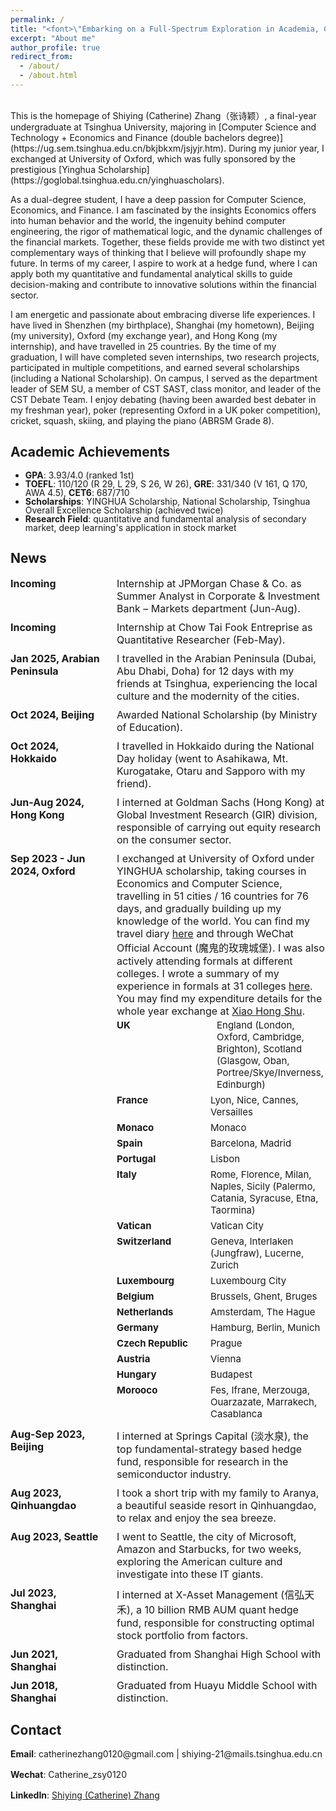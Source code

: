 ```yaml
---
permalink: /
title: "<font>\"Embarking on a Full-Spectrum Exploration in Academia, Career and Life.\"<font> "
excerpt: "About me"
author_profile: true
redirect_from: 
  - /about/
  - /about.html
---
```


<br />
This is the homepage of Shiying (Catherine) Zhang（张诗颖）, a final-year undergraduate at Tsinghua University, majoring in [Computer Science and Technology + Economics and Finance (double bachelors degree)](https://ug.sem.tsinghua.edu.cn/bkjbkxm/jsjyjr.htm). During my junior year, I exchanged at University of Oxford, which was fully sponsored by the prestigious [Yinghua Scholarship](https://goglobal.tsinghua.edu.cn/yinghuascholars).

As a dual-degree student, I have a deep passion for Computer Science, Economics, and Finance. I am fascinated by the insights Economics offers into human behavior and the world, the ingenuity behind computer engineering, the rigor of mathematical logic, and the dynamic challenges of the financial markets. Together, these fields provide me with two distinct yet complementary ways of thinking that I believe will profoundly shape my future. In terms of my career, I aspire to work at a hedge fund, where I can apply both my quantitative and fundamental analytical skills to guide decision-making and contribute to innovative solutions within the financial sector.

I am energetic and passionate about embracing diverse life experiences. I have lived in Shenzhen (my birthplace), Shanghai (my hometown), Beijing (my university), Oxford (my exchange year), and Hong Kong (my internship), and have travelled in 25 countries. By the time of my graduation, I will have completed seven internships, two research projects, participated in multiple competitions, and earned several scholarships (including a National Scholarship). On campus, I served as the department leader of SEM SU, a member of CST SAST, class monitor, and leader of the CST Debate Team. I enjoy debating (having been awarded best debater in my freshman year), poker (representing Oxford in a UK poker competition), cricket, squash, skiing, and playing the piano (ABRSM Grade 8).


Academic Achievements
-----
<ul style="line-height: 1;">
  <li><strong>GPA</strong>: 3.93/4.0 (ranked 1st)</li>
  <li><strong>TOEFL</strong>: 110/120 (R 29, L 29, S 26, W 26), <strong>GRE</strong>: 331/340 (V 161, Q 170, AWA 4.5), <strong>CET6</strong>: 687/710</li>
  <li><strong>Scholarships</strong>: YINGHUA Scholarship, National Scholarship, Tsinghua Overall Excellence Scholarship (achieved twice)</li>
  <li><strong>Research Field</strong>: quantitative and fundamental analysis of secondary market, deep learning's application in stock market</li>
</ul>


News
-----

<div style="font-size: 16px; display: flex; flex-direction: column; gap: 10px;">

  <div style="display: flex; justify-content: space-between;">
    <strong style="min-width: 150px; width: 150px;">Incoming</strong><span style="text-align: left; padding-left: 20px;">Internship at JPMorgan Chase & Co. as Summer Analyst in Corporate & Investment Bank – Markets department (Jun-Aug).</span>
  </div>

  <div style="display: flex; justify-content: space-between;">
    <strong style="min-width: 150px; width: 150px;">Incoming</strong><span style="text-align: left; padding-left: 20px;">Internship at Chow Tai Fook Entreprise as Quantitative Researcher (Feb-May).</span>
  </div>

  <div style="display: flex; justify-content: space-between;">
    <strong style="min-width: 150px; width: 150px;">Jan 2025, Arabian Peninsula</strong><span style="text-align: left; padding-left: 20px;">I travelled in the Arabian Peninsula (Dubai, Abu Dhabi, Doha) for 12 days with my friends at Tsinghua, experiencing the local culture and the modernity of the cities.</span>
  </div>

  <div style="display: flex; justify-content: space-between;">
    <strong style="min-width: 150px; width: 150px;">Oct 2024, Beijing</strong><span style="text-align: left; padding-left: 20px;">Awarded National Scholarship (by Ministry of Education).</span>
  </div>

  <div style="display: flex; justify-content: space-between;">
    <strong style="min-width: 150px; width: 150px;">Oct 2024, Hokkaido</strong><span style="text-align: left; padding-left: 20px;">I travelled in Hokkaido during the National Day holiday (went to Asahikawa, Mt. Kurogatake, Otaru and Sapporo with my friend).</span>
  </div>

  <div style="display: flex; justify-content: space-between;">
    <strong style="min-width: 150px; width: 150px;">Jun-Aug 2024, Hong Kong</strong><span style="text-align: left; padding-left: 20px;">I interned at Goldman Sachs (Hong Kong) at Global Investment Research (GIR) division, responsible of carrying out equity research on the consumer sector.</span>
  </div>
  
  <div style="display: flex; justify-content: space-between;">
    <strong style="min-width: 150px; width: 150px;">Sep 2023 - Jun 2024, Oxford</strong>
    <span style="text-align: left; padding-left: 20px;">
    I exchanged at University of Oxford under YINGHUA scholarship, taking courses in Economics and Computer Science, travelling in 51 cities / 16 countries for 76 days, and gradually building up my knowledge of the world. You can find my travel diary 
    <a href="https://mp.weixin.qq.com/s/DxDKDCmPfA_VnEVI6iL7pA" target="_blank">here</a> and through WeChat Official Account (魔鬼的玫瑰城堡). 
    I was also actively attending formals at different colleges. I wrote a summary of my experience in formals at 31 colleges 
    <a href="https://mp.weixin.qq.com/s/qjaSvpZxt7OkDRKebd7RlA" target="_blank">here</a>. 
    You may find my expenditure details for the whole year exchange at 
    <a href="http://xhslink.com/A/jVKlgw" target="_blank">Xiao Hong Shu</a>.
    <div style="font-size: 15px; display: flex; flex-direction: column;">
      <div style="display: flex; padding: 3px 0; gap: 10px;">
        <strong style="min-width: 150px; width: 150px;">UK</strong><span>England (London, Oxford, Cambridge, Brighton), Scotland (Glasgow, Oban, Portree/Skye/Inverness, Edinburgh)</span>
      </div>
      <div style="display: flex; padding: 3px 0;">
        <strong style="min-width: 150px; width: 150px;">France</strong><span>Lyon, Nice, Cannes, Versailles</span>
      </div>
      <div style="display: flex; padding: 3px 0;">
        <strong style="min-width: 150px; width: 150px;">Monaco</strong><span>Monaco</span>
      </div>
      <div style="display: flex; padding: 3px 0;">
        <strong style="min-width: 150px; width: 150px;">Spain</strong><span>Barcelona, Madrid</span>
      </div>
      <div style="display: flex; padding: 3px 0;">
        <strong style="min-width: 150px; width: 150px;">Portugal</strong><span>Lisbon</span>
      </div>
      <div style="display: flex; padding: 3px 0;">
        <strong style="min-width: 150px; width: 150px;">Italy</strong><span>Rome, Florence, Milan, Naples, Sicily (Palermo, Catania, Syracuse, Etna, Taormina)</span>
      </div>
      <div style="display: flex; padding: 3px 0;">
        <strong style="min-width: 150px; width: 150px;">Vatican</strong><span>Vatican City</span>
      </div>
      <div style="display: flex; padding: 3px 0;">
        <strong style="min-width: 150px; width: 150px;">Switzerland</strong><span>Geneva, Interlaken (Jungfraw), Lucerne, Zurich</span>
      </div>
      <div style="display: flex; padding: 3px 0;">
        <strong style="min-width: 150px; width: 150px;">Luxembourg</strong><span>Luxembourg City</span>
      </div>
      <div style="display: flex; padding: 3px 0;">
        <strong style="min-width: 150px; width: 150px;">Belgium</strong><span>Brussels, Ghent, Bruges</span>
      </div>
      <div style="display: flex; padding: 3px 0;">
        <strong style="min-width: 150px; width: 150px;">Netherlands</strong><span>Amsterdam, The Hague</span>
      </div>
      <div style="display: flex; padding: 3px 0;">
        <strong style="min-width: 150px; width: 150px;">Germany</strong><span>Hamburg, Berlin, Munich</span>
      </div>
      <div style="display: flex; padding: 3px 0;">
        <strong style="min-width: 150px; width: 150px;">Czech Republic</strong><span>Prague</span>
      </div>
      <div style="display: flex; padding: 3px 0;">
        <strong style="min-width: 150px; width: 150px;">Austria</strong><span>Vienna</span>
      </div>
      <div style="display: flex; padding: 3px 0;">
        <strong style="min-width: 150px; width: 150px;">Hungary</strong><span>Budapest</span>
      </div>
      <div style="display: flex; padding: 3px 0;">
        <strong style="min-width: 150px; width: 150px;">Morooco</strong><span>Fes, Ifrane, Merzouga, Ouarzazate, Marrakech, Casablanca</span>
      </div>
    </div>
    </span>
  </div>

  <div style="display: flex; justify-content: space-between;">
    <strong style="min-width: 150px; width: 150px;">Aug-Sep 2023, Beijing</strong><span style="text-align: left; padding-left: 20px;">I interned at Springs Capital (淡水泉), the top fundamental-strategy based hedge fund, responsible for research in the semiconductor industry.</span>
  </div>

  <div style="display: flex; justify-content: space-between;">
    <strong style="min-width: 150px; width: 150px;">Aug 2023, Qinhuangdao</strong><span style="text-align: left; padding-left: 20px;">I took a short trip with my family to Aranya, a beautiful seaside resort in Qinhuangdao, to relax and enjoy the sea breeze.</span>
  </div>

  <div style="display: flex; justify-content: space-between;">
    <strong style="min-width: 150px; width: 150px;">Aug 2023, Seattle</strong><span style="text-align: left; padding-left: 20px;">I went to Seattle, the city of Microsoft, Amazon and Starbucks, for two weeks, exploring the American culture and investigate into these IT giants.</span>
  </div>

  <div style="display: flex; justify-content: space-between;">
    <strong style="min-width: 150px; width: 150px;">Jul 2023, Shanghai</strong><span style="text-align: left; padding-left: 20px;">I interned at X-Asset Management (信弘天禾), a 10 billion RMB AUM quant hedge fund, responsible for constructing optimal stock portfolio from factors.</span>
  </div>

  <div style="display: flex; justify-content: space-between;">
    <strong style="min-width: 150px; width: 150px;">Jun 2021, Shanghai</strong><span style="text-align: left; padding-left: 20px;">Graduated from Shanghai High School with distinction.</span>
  </div>

  <div style="display: flex; justify-content: space-between;">
    <strong style="min-width: 150px; width: 150px;">Jun 2018, Shanghai</strong><span style="text-align: left; padding-left: 20px;">Graduated from Huayu Middle School with distinction.</span>
  </div>


</div>


Contact
------
<p style="margin-bottom: 16px;"><strong>Email</strong>: catherinezhang0120@gmail.com | shiying-21@mails.tsinghua.edu.cn</p>
<p style="margin-bottom: 16px;"><strong>Wechat</strong>: Catherine_zsy0120</p>
<p style="margin-bottom: 16px;"><strong>LinkedIn</strong>: <a href="https://www.linkedin.com/in/shiying-zhang-936499272" target="_blank">Shiying (Catherine) Zhang</a></p>

